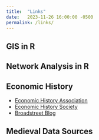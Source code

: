 ```yaml
---
title:  "Links"
date:   2023-11-26 16:00:00 -0500
permalink: /links/
---
```


## GIS in R

## Network Analysis in R

## Economic History
* [Economic History Association](https://eh.net)
* [Economic History Society](https://ehs.org.uk)
* [Broadstreet Blog](https://broadstreet.blog)

## Medieval Data Sources


